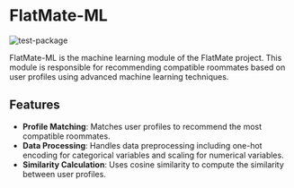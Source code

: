 # FlatMate-ML
![test-package](https://github.com/dgclasher/flatmate-ml/actions/workflows/test-package.yml/badge.svg?branch=main)

FlatMate-ML is the machine learning module of the FlatMate project. This module is responsible for recommending compatible roommates based on user profiles using advanced machine learning techniques.

## Features

- **Profile Matching**: Matches user profiles to recommend the most compatible roommates.
- **Data Processing**: Handles data preprocessing including one-hot encoding for categorical variables and scaling for numerical variables.
- **Similarity Calculation**: Uses cosine similarity to compute the similarity between user profiles.

